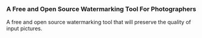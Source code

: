 ### A Free and Open Source Watermarking Tool For Photographers
A free and open source watermarking tool that will preserve the quality of input pictures. 
